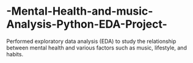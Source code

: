 # -Mental-Health-and-music-Analysis-Python-EDA-Project-
Performed exploratory data analysis (EDA) to study the relationship between mental health and  various factors such as music, lifestyle, and habits. 
